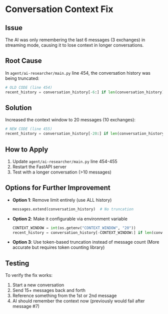 # Conversation Context Fix

## Issue
The AI was only remembering the last 6 messages (3 exchanges) in streaming mode, causing it to lose context in longer conversations.

## Root Cause
In `agent/ai-researcher/main.py` line 454, the conversation history was being truncated:
```python
# OLD CODE (line 454)
recent_history = conversation_history[-6:] if len(conversation_history) > 6 else conversation_history
```

## Solution
Increased the context window to 20 messages (10 exchanges):
```python
# NEW CODE (line 455)
recent_history = conversation_history[-20:] if len(conversation_history) > 20 else conversation_history
```

## How to Apply
1. Update `agent/ai-researcher/main.py` line 454-455
2. Restart the FastAPI server
3. Test with a longer conversation (>10 messages)

## Options for Further Improvement
- **Option 1**: Remove limit entirely (use ALL history)
  ```python
  messages.extend(conversation_history)  # No truncation
  ```

- **Option 2**: Make it configurable via environment variable
  ```python
  CONTEXT_WINDOW = int(os.getenv("CONTEXT_WINDOW", "20"))
  recent_history = conversation_history[-CONTEXT_WINDOW:] if len(conversation_history) > CONTEXT_WINDOW else conversation_history
  ```

- **Option 3**: Use token-based truncation instead of message count
  (More accurate but requires token counting library)

## Testing
To verify the fix works:
1. Start a new conversation
2. Send 15+ messages back and forth
3. Reference something from the 1st or 2nd message
4. AI should remember the context now (previously would fail after message #7)
